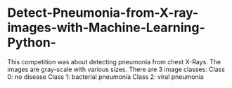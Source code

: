 # Detect-Pneumonia-from-X-ray-images-with-Machine-Learning-Python-
This competition was about detecting pneumonia from chest X-Rays. The images are gray-scale with various sizes. There are 3 image classes:      Class 0: no disease      Class 1: bacterial pneumonia      Class 2: viral pneumonia
